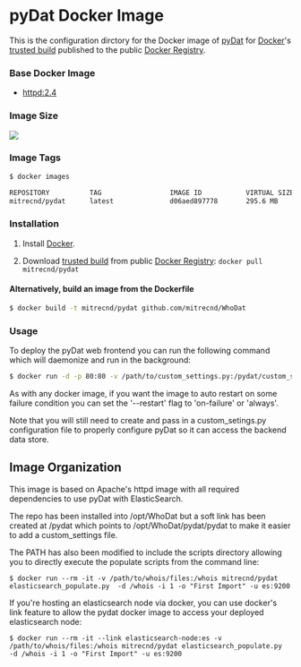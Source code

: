 pyDat Docker Image
==================

This is the configuration dirctory for the Docker image of [pyDat](https://github.com/MITRECND/WhoDat) for [Docker](https://www.docker.io/)'s [trusted build](https://index.docker.io/u/mitrecnd/pydat/) published to the public [Docker Registry](https://index.docker.io/).

### Base Docker Image
* [httpd:2.4](https://index.docker.io/_/httpd/)

### Image Size
[![](https://badge.imagelayers.io/mitrecnd/pydat:latest.svg)](https://imagelayers.io/?images=mitrecnd/pydat:latest 'Get your own badge on imagelayers.io')

### Image Tags
```bash
$ docker images

REPOSITORY          TAG                 IMAGE ID           VIRTUAL SIZE
mitrecnd/pydat      latest              d06aed897778       295.6 MB
```

### Installation

1. Install [Docker](https://www.docker.io/).

2. Download [trusted build](https://index.docker.io/u/mitrecnd/pydat/) from public [Docker Registry](https://index.docker.io/): `docker pull mitrecnd/pydat`

#### Alternatively, build an image from the Dockerfile
```bash
$ docker build -t mitrecnd/pydat github.com/mitrecnd/WhoDat
```

### Usage
To deploy the pyDat web frontend you can run the following command which will daemonize and run in the background:

```bash
$ docker run -d -p 80:80 -v /path/to/custom_settings.py:/pydat/custom_settings.py --name pydat-server mitrecnd/pydat
```

As with any docker image, if you want the image to auto restart on some failure condition you can set the '--restart' flag to 'on-failure' or 'always'.

Note that you will still need to create and pass in a custom_setings.py configuration file to properly configure pyDat so it can access the backend data store.


Image Organization
------------------

This image is based on Apache's httpd image with all required dependencies to use pyDat with ElasticSearch.

The repo has been installed into /opt/WhoDat but a soft link has been created at /pydat which points to /opt/WhoDat/pydat/pydat to make it easier to add a custom_settings file.

The PATH has also been modified to include the scripts directory allowing you to directly execute the populate scripts from the command line:

```
$ docker run --rm -it -v /path/to/whois/files:/whois mitrecnd/pydat elasticsearch_populate.py  -d /whois -i 1 -o "First Import" -u es:9200
```

If you're hosting an elasticsearch node via docker, you can use docker's link feature to allow the pydat docker image to access your deployed elasticsearch node:

```
$ docker run --rm -it --link elasticsearch-node:es -v /path/to/whois/files:/whois mitrecnd/pydat elasticsearch_populate.py  -d /whois -i 1 -o "First Import" -u es:9200
```
